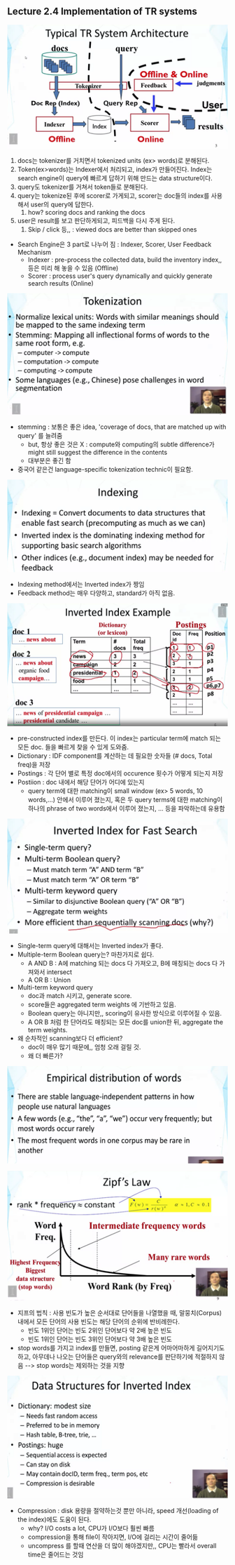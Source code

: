 ## Lecture 2.4 Implementation of TR systems



![EX](./img/lesson2.4.png)

1. docs는 tokenizer를 거치면서 tokenized units (ex> words)로 분해된다.
2. Token(ex>words)는 Indexer에서 처리되고, index가 만들어진다. Index는 search engine이 query에 빠르게 답하기 위해 만드는 data structure이다.
3. query도 tokenizer를 거쳐서 token들로 분해된다.
4. query는 tokenize된 후에 scorer로 가게되고, scorer는 doc들의 index를 사용해서 user의 query에 답한다.
   1. how? scoring docs and ranking the docs
5. user은 result를 보고 판단하게되고, 피드백을 다시 주게 된다.
   1. Skip / click 등,, : viewed docs are better than skipped ones

- Search Engine은 3 part로 나누어 짐 : Indexer, Scorer, User Feedback Mechanism
  - Indexer : pre-process the collected data, build the inventory index,, 등은 미리 해 놓을 수 있음 (Offline)
  - Scorer : process user's query dynamically and quickly generate search results (Online)

![EX](./img/lesson2.4_2.png)

- stemming : 보통은 좋은 idea, 'coverage of docs, that are matched up with query' 를 늘려줌
  - but, 항상 좋은 것은 X : compute와 computing의 subtle difference가 might still suggest the difference in the contents
  - 대부분은 좋긴 함
- 중국어 같은건 language-specific tokenization technic이 필요함.



![EX](./img/lesson2.4_3.png)

- Indexing method에서는 Inverted index가 짱임
- Feedback method는 매우 다양하고, standard가 아직 없음.



![EX](./img/lesson2.4_4.png)

- pre-constructed index를 만든다. 이 index는 particular term에 match 되는 모든 doc. 들을 빠르게 찾을 수 있게 도와줌.
- Dictionary : IDF component를 계산하는 데 필요한 숫자들 (# docs, Total freq)을 저장
- Postings : 각 단어 별로 특정 doc에서의 occurence 횟수가 어떻게 되는지 저장 
- Postiion : doc 내에서 해당 단어가 어디에 있는지
  - query term에 대한 matching이 small window (ex> 5 words, 10 words,...) 안에서 이루어 졌는지, 혹은 두 query terms에 대한 matching이 하나의 phrase of two words에서 이루어 졌는지, ... 등을 파악하는데 유용함

![EX](./img/lesson2.4_5.png)

- Single-term query에 대해서는 Inverted index가 좋다.
- Multiple-term Boolean query는? 마찬가지로 쉽다.
  - A AND B : A에 matching 되는 docs 다 가져오고, B에 매칭되는 docs 다 가져와서 intersect
  - A OR B : Union
- Multi-term keyword query
  - doc과 match 시키고, generate score.
  - score들은 aggregated term weights 에 기반하고 있음.
  - Boolean query는 아니지만,, scoring이 유사한 방식으로 이루어질 수 있음.
  - A OR B 처럼 한 단어라도 매칭되는 모든 doc를 union한 뒤, aggregate the term weights.
- 왜 순차적인 scanning보다 더 efficient?
  - doc이 매우 많기 때문에,, 엄청 오래 걸릴 것.
  - 왜 더 빠른가?

![EX](./img/lesson2.4_6.png)



![EX](./img/lesson2.4_7.png)

- 지프의 법칙 : 사용 빈도가 높은 순서대로 단어들을 나열했을 때, 말뭉치(Corpus) 내에서 모든 단어의 사용 빈도는 해당 단어의 순위에 반비례한다. 
  - 빈도 1위인 단어는 빈도 2위인 단어보다 약 2배 높은 빈도
  - 빈도 1위인 단어는 빈도 3위인 단어보다 약 3배 높은 빈도
- stop words를 가지고 index를 만들면, posting 같은게 어마어마하게 길어지기도 하고, 아무데나 나오는 단어들은 query와의 relevance를 판단하기에 적절하지 않음 --> stop words는 제외하는 것을 지향



![EX](./img/lesson2.4_8.png)

- Compression : disk 용량을 절약하는것 뿐만 아니라, speed 개선(loading of the index)에도 도움이 된다.
  - why? I/O costs a lot, CPU가 I/O보다 훨씬 빠름
  - compression을 통해 file이 작아지면, I/O에 걸리는 시간이 줄어듦
  - uncompress 를 할때 연산을 더 많이 해야겠지만,, CPU는 빨라서 overall time은 줄어드는 것임